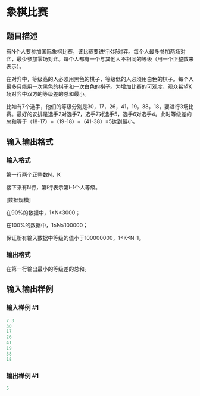 # 象棋比赛

## 题目描述

有N个人要参加国际象棋比赛，该比赛要进行K场对弈。每个人最多参加两场对弈，最少参加零场对弈。每个人都有一个与其他人不相同的等级（用一个正整数来表示）。

在对弈中，等级高的人必须用黑色的棋子，等级低的人必须用白色的棋子。每个人最多只能用一次黑色的棋子和一次白色的棋子。为增加比赛的可观度，观众希望K场对弈中双方的等级差的总和最小。

比如有7个选手，他们的等级分别是30，17，26，41，19，38，18，要进行3场比赛。最好的安排是选手2对选手7，选手7对选手5，选手6对选手4。此时等级差的总和等于（18-17）+（19-18）+（41-38）=5达到最小。

## 输入输出格式

### 输入格式

第一行两个正整数N，K

接下来有N行，第i行表示第i-1个人等级。

[数据规模]

在90%的数据中，1≤N≤3000；

在100%的数据中，1≤N≤100000；

保证所有输入数据中等级的值小于100000000，1≤K≤N-1。

### 输出格式

在第一行输出最小的等级差的总和。

## 输入输出样例

### 输入样例 #1

```cpp
7 3
30
17
26
41
19
38
18
```


### 输出样例 #1

```cpp
5
```


